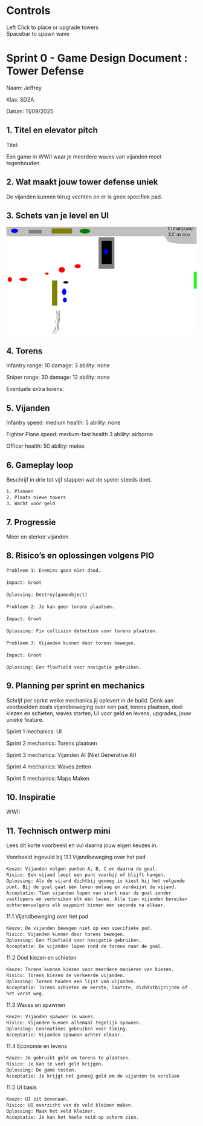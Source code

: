 # Controls
Left Click to place or upgrade towers\
Spacebar to spawn wave

# Sprint 0 - Game Design Document : Tower Defense

Naam: Jeffrey

Klas: SD2A

Datum: 11/09/2025

## 1. Titel en elevator pitch

Titel: 

Een game in  WWII waar je meerdere waves van vijanden moet tegenhouden.

## 2. Wat maakt jouw tower defense uniek

De vijanden kunnen terug vechten en er is geen specifiek pad.

## 3. Schets van je level en UI

![sketch](sketch.png)


## 4. Torens

Infantry
range: 10
damage: 3
ability: none

Sniper
range: 30
damage: 12
ability: none

Eventuele extra torens:

## 5. Vijanden

Infantry
speed: medium
health: 5
ability: none

Fighter Plane
speed: medium-fast
health 3
ability: airborne

Officer
health: 50
ability: melee

## 6. Gameplay loop

Beschrijf in drie tot vijf stappen wat de speler steeds doet. 

    1. Plannen
    2. Plaats niewe towers
    3. Wacht voor geld

## 7. Progressie

Meer en sterker vijanden.

## 8. Risico’s en oplossingen volgens PIO

    Probleem 1: Enemies gaan niet dood.

    Impact: Groot

    Oplossing: Destroy(gameobject)

    Probleem 2: Je kan geen torens plaatsen.

    Impact: Groot

    Oplossing: Fix collision detection voor torens plaatsen.

    Probleem 3: Vijanden kunnen door torens bewegen.

    Impact: Groot

    Oplossing: Een flowfield voor navigatie gebruiken.

## 9. Planning per sprint en mechanics

Schrijf per sprint welke mechanics jij oplevert in de build. Denk aan voorbeelden zoals vijandbeweging over een pad, torens plaatsen, doel kiezen en schieten, waves starten, UI voor geld en levens, upgrades, jouw unieke feature.

Sprint 1 mechanics: UI

Sprint 2 mechanics: Torens plaatsen

Sprint 3 mechanics: Vijanden AI (Niet Generative AI)

Sprint 4 mechanics: Waves zetten

Sprint 5 mechanics: Maps Maken

## 10. Inspiratie

WWII

## 11. Technisch ontwerp mini

Lees dit korte voorbeeld en vul daarna jouw eigen keuzes in.

Voorbeeld ingevuld bij 11.1 Vijandbeweging over het pad

    Keuze: Vijanden volgen punten A, B, C en daarna de goal.
    Risico: Een vijand loopt een punt voorbij of blijft hangen.
    Oplossing: Als de vijand dichtbij genoeg is kiest hij het volgende punt. Bij de goal gaat één leven omlaag en verdwijnt de vijand.
    Acceptatie: Tien vijanden lopen van start naar de goal zonder vastlopers en verbruiken elk één leven. Alle tien vijanden bereiken achtereenvolgens elk waypoint binnen één seconde na elkaar.

11.1 Vijandbeweging over het pad

    Keuze: De vijanden bewegen niet op een specifieke pad.
    Risico: Vijanden kunnen door torens bewegen.
    Oplossing: Een flowfield voor navigatie gebruiken.
    Acceptatie: De vijanden lopen rond de torens naar de goal.

11.2 Doel kiezen en schieten

    Keuze: Torens kunnen kiezen voor meerdere manieren van kiezen.
    Risico: Torens kiezen de verkeerde vijanden.
    Oplossing: Torens houden een lijst van vijanden.
    Acceptatie: Torens schieten de eerste, laatste, dichtstbijzijnde of het verst weg.

11.3 Waves en spawnen

    Keuze: Vijanden spawnen in waves.
    Risico: Vijanden kunnen allemaal tegelijk spawnen.
    Oplossing: Cooroutines gebruiken voor timing.
    Acceptatie: Vijanden spawnen achter elkaar.

11.4 Economie en levens

    Keuze: Je gebruikt geld om torens te plaatsen.
    Risico: Je kan te veel geld krijgen.
    Oplossing: De game testen.
    Acceptatie: Je krijgt net genoeg geld om de vijanden te verslaan

11.5 UI basis

    Keuze: UI zit bovenaan.
    Risico: UI overzicht van de veld kleiner maken.
    Oplossing: Maak het veld kleiner.
    Acceptatie: Je kan het heele veld op scherm zien.
